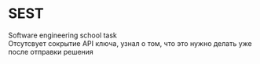 # SEST
Software engineering school task  
Отсутсвует сокрытие API ключа, узнал о том, что это нужно делать уже после отправки решения
